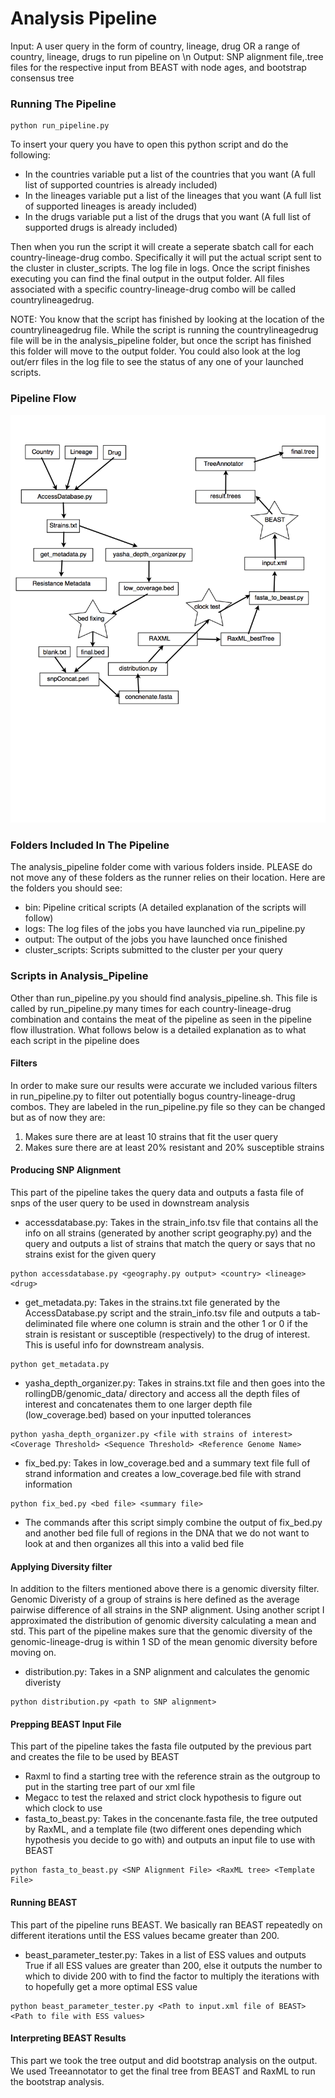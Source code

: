 # Analysis Pipeline

Input: A user query in the form of country, lineage, drug OR a range of country, lineage, drugs to run pipeline on \n
Output: SNP alignment file,.tree files for the respective input from BEAST with node ages, and bootstrap consensus tree

### Running The Pipeline

```shell
python run_pipeline.py 
```
To insert your query you have to open this python script and do the following:
* In the countries variable put a list of the countries that you want (A full list of supported countries is already included)
* In the lineages variable put a list of the lineages that you want (A full list of supported lineages is aready included)
* In the drugs variable put a list of the drugs that you want (A full list of supported drugs is already included)

Then when you run the script it will create a seperate sbatch call for each country-lineage-drug combo. Specifically it will put the actual script sent to the cluster in cluster_scripts. The log file in logs. Once the script finishes executing you can find the final output in the output folder. All files associated with a specific country-lineage-drug combo will be called countrylineagedrug.

NOTE: You know that the script has finished by looking at the location of the countrylineagedrug file. While the script is running the countrylineagedrug file will be in the analysis_pipeline folder, but once the script has finished this folder will move to the output folder. You could also look at the log out/err files in the log file to see the status of any one of your launched scripts.

### Pipeline Flow
![alt text][logo]

[logo]: flow.png "Analysis Pipeline Flow"

### Folders Included In The Pipeline
The analysis_pipeline folder come with various folders inside. PLEASE do not move any of these folders as the runner relies on their location. Here are the folders you should see: 
* bin: Pipeline critical scripts (A detailed explanation of the scripts will follow)
* logs: The log files of the jobs you have launched via run_pipeline.py
* output: The output of the jobs you have launched once finished
* cluster_scripts: Scripts submitted to the cluster per your query

### Scripts in Analysis_Pipeline
Other than run_pipeline.py you should find analysis_pipeline.sh. This file is called by run_pipeline.py many times for each country-lineage-drug combination and contains the meat of the pipeline as seen in the pipeline flow illustration. What follows below is a detailed explanation as to what each script in the pipeline does

#### Filters
In order to make sure our results were accurate we included various filters in run_pipeline.py to filter out potentially bogus country-lineage-drug combos. They are labeled in the run_pipeline.py file so they can be changed but as of now they are:
1. Makes sure there are at least 10 strains that fit the user query
2. Makes sure there are at least 20% resistant and 20% susceptible strains

#### Producing SNP Alignment
This part of the pipeline takes the query data and outputs a fasta file of snps of the user query to be used in downstream analysis

* accessdatabase.py: Takes in the strain_info.tsv file that contains all the info on all strains (generated by another script geography.py) and the query and outputs a list of strains that match the query or says that no strains exist for the given query

```shell
python accessdatabase.py <geography.py output> <country> <lineage> <drug> 
```
* get_metadata.py: Takes in the strains.txt file generated by the AccessDatabase.py script and the strain_info.tsv file and outputs a tab-deliminated file where one column is strain and the other 1 or 0 if the strain is resistant or susceptible (respectively) to the drug of interest. This is useful info for downstream analysis.
```shell
python get_metadata.py 
```
* yasha_depth_organizer.py: Takes in strains.txt file and then goes into the rollingDB/genomic_data/ directory and access all the depth files of interest and concatenates them to one larger depth file (low_coverage.bed) based on your inputted tolerances
```shell
python yasha_depth_organizer.py <file with strains of interest> <Coverage Threshold> <Sequence Threshold> <Reference Genome Name> 
```
* fix_bed.py: Takes in low_coverage.bed and a summary text file full of strand information and creates a low_coverage.bed file with strand information
```shell
python fix_bed.py <bed file> <summary file> 
```
* The commands after this script simply combine the output of fix_bed.py and another bed file full of regions in the DNA that we do not want to look at and then organizes all this into a valid bed file

#### Applying Diversity filter
In addition to the filters mentioned above there is a genomic diversity filter. Genomic Diveristy of a group of strains is here defined as the average pairwise difference of all strains in the SNP alignment. Using another script I approximated the distribution of genomic diversity calculating a mean and std. This part of the pipeline makes sure that the genomic diversity of the genomic-lineage-drug is within 1 SD of the mean genomic diversity before moving on.

* distribution.py: Takes in a SNP alignment and calculates the genomic diveristy
```shell
python distribution.py <path to SNP alignment> 
```

#### Prepping BEAST Input File
This part of the pipeline takes the fasta file outputed by the previous part and creates the file to be used by BEAST

* Raxml to find a starting tree with the reference strain as the outgroup to put in the starting tree part of our xml file
* Megacc to test the relaxed and strict clock hypothesis to figure out which clock to use
* fasta_to_beast.py: Takes in the concenante.fasta file, the tree outputed by RaxML, and a template file (two different ones depending which hypothesis you decide to go with) and outputs an input file to use with BEAST
```shell
python fasta_to_beast.py <SNP Alignment File> <RaxML tree> <Template File>  
```

#### Running BEAST
This part of the pipeline runs BEAST. We basically ran BEAST repeatedly on different iterations until the ESS values became greater than 200.
* beast_parameter_tester.py: Takes in a list of ESS values and outputs True if all ESS values are greater than 200, else it outputs the number to which to divide 200 with to find the factor to multiply the iterations with to hopefully get a more optimal ESS value
```shell
python beast_parameter_tester.py <Path to input.xml file of BEAST> <Path to file with ESS values>  
```

#### Interpreting BEAST Results
This part we took the tree output and did bootstrap analysis on the output. We used Treeannotator to get the final tree from BEAST and RaxML to run the bootstrap analysis.
